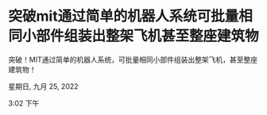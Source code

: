 # 突破mit通过简单的机器人系统可批量相同小部件组装出整架飞机甚至整座建筑物

突破！MIT通过简单的机器人系统，可批量相同小部件组装出整架飞机，甚至整座建筑物！

星期日, 九月 25, 2022

3:02 下午
